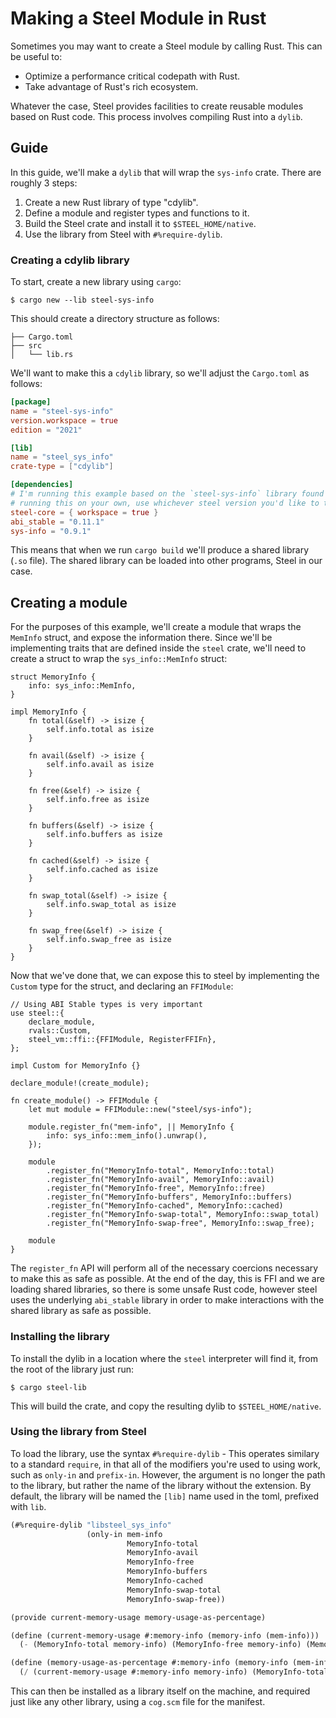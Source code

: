 # Making a Steel Module in Rust

Sometimes you may want to create a Steel module by calling Rust. This can be
useful to:

- Optimize a performance critical codepath with Rust.
- Take advantage of Rust's rich ecosystem.

Whatever the case, Steel provides facilities to create reusable modules based on
Rust code. This process involves compiling Rust into a `dylib`.

## Guide

In this guide, we'll make a `dylib` that will wrap the `sys-info` crate. There
are roughly 3 steps:

1. Create a new Rust library of type "cdylib".
1. Define a module and register types and functions to it.
1. Build the Steel crate and install it to `$STEEL_HOME/native`.
1. Use the library from Steel with `#%require-dylib`.

### Creating a cdylib library

To start, create a new library using `cargo`:

```
$ cargo new --lib steel-sys-info
```

This should create a directory structure as follows:

```
├── Cargo.toml
├── src
│   └── lib.rs
```

We'll want to make this a `cdylib` library, so we'll adjust the `Cargo.toml` as
follows:

```toml
[package]
name = "steel-sys-info"
version.workspace = true
edition = "2021"

[lib]
name = "steel_sys_info"
crate-type = ["cdylib"]

[dependencies]
# I'm running this example based on the `steel-sys-info` library found in the steel repo. If you're
# running this on your own, use whichever steel version you'd like to target and pin to that.
steel-core = { workspace = true }
abi_stable = "0.11.1"
sys-info = "0.9.1"
```

This means that when we run `cargo build` we'll produce a shared library (`.so`
file). The shared library can be loaded into other programs, Steel in our case.

## Creating a module

For the purposes of this example, we'll create a module that wraps the `MemInfo`
struct, and expose the information there. Since we'll be implementing traits
that are defined inside the `steel` crate, we'll need to create a struct to wrap
the `sys_info::MemInfo` struct:

```rust,noplaypen
struct MemoryInfo {
    info: sys_info::MemInfo,
}

impl MemoryInfo {
    fn total(&self) -> isize {
        self.info.total as isize
    }

    fn avail(&self) -> isize {
        self.info.avail as isize
    }

    fn free(&self) -> isize {
        self.info.free as isize
    }

    fn buffers(&self) -> isize {
        self.info.buffers as isize
    }

    fn cached(&self) -> isize {
        self.info.cached as isize
    }

    fn swap_total(&self) -> isize {
        self.info.swap_total as isize
    }

    fn swap_free(&self) -> isize {
        self.info.swap_free as isize
    }
}
```

Now that we've done that, we can expose this to steel by implementing the
`Custom` type for the struct, and declaring an `FFIModule`:

```rust,noplaypen
// Using ABI Stable types is very important
use steel::{
    declare_module,
    rvals::Custom,
    steel_vm::ffi::{FFIModule, RegisterFFIFn},
};

impl Custom for MemoryInfo {}

declare_module!(create_module);

fn create_module() -> FFIModule {
    let mut module = FFIModule::new("steel/sys-info");

    module.register_fn("mem-info", || MemoryInfo {
        info: sys_info::mem_info().unwrap(),
    });

    module
        .register_fn("MemoryInfo-total", MemoryInfo::total)
        .register_fn("MemoryInfo-avail", MemoryInfo::avail)
        .register_fn("MemoryInfo-free", MemoryInfo::free)
        .register_fn("MemoryInfo-buffers", MemoryInfo::buffers)
        .register_fn("MemoryInfo-cached", MemoryInfo::cached)
        .register_fn("MemoryInfo-swap-total", MemoryInfo::swap_total)
        .register_fn("MemoryInfo-swap-free", MemoryInfo::swap_free);

    module
}
```

The `register_fn` API will perform all of the necessary coercions necessary to
make this as safe as possible. At the end of the day, this is FFI and we are
loading shared libraries, so there is some unsafe Rust code, however steel uses
the underlying `abi_stable` library in order to make interactions with the
shared library as safe as possible.


### Installing the library

To install the dylib in a location where the `steel` interpreter will find it,
from the root of the library just run:

```
$ cargo steel-lib
```

This will build the crate, and copy the resulting dylib to `$STEEL_HOME/native`.

### Using the library from Steel

To load the library, use the syntax `#%require-dylib` - This operates similary
to a standard `require`, in that all of the modifiers you're used to using work,
such as `only-in` and `prefix-in`. However, the argument is no longer the path
to the library, but rather the name of the library without the extension. By
default, the library will be named the `[lib]` name used in the toml, prefixed
with `lib`.

```scheme
(#%require-dylib "libsteel_sys_info"
                 (only-in mem-info
                          MemoryInfo-total
                          MemoryInfo-avail
                          MemoryInfo-free
                          MemoryInfo-buffers
                          MemoryInfo-cached
                          MemoryInfo-swap-total
                          MemoryInfo-swap-free))

(provide current-memory-usage memory-usage-as-percentage)

(define (current-memory-usage #:memory-info (memory-info (mem-info)))
  (- (MemoryInfo-total memory-info) (MemoryInfo-free memory-info) (MemoryInfo-cached memory-info)))

(define (memory-usage-as-percentage #:memory-info (memory-info (mem-info)))
  (/ (current-memory-usage #:memory-info memory-info) (MemoryInfo-total memory-info)))

```

This can then be installed as a library itself on the machine, and required just
like any other library, using a `cog.scm` file for the manifest.

